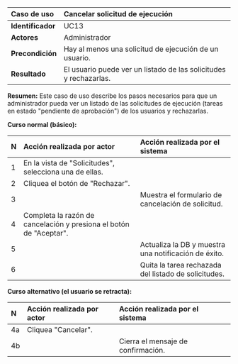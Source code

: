 | **Caso de uso**      | **Cancelar solicitud de ejecución** |
| :---        | :---        |
| **Identificador**      | UC13 |
| **Actores**      | Administrador |
| **Precondición**   | Hay al menos una solicitud de ejecución de un usuario. |
| **Resultado**   | El usuario puede ver un listado de las solicitudes y rechazarlas. |

**Resumen:**
Este caso de uso describe los pasos necesarios para que un administrador pueda ver un listado de las solicitudes de ejecución (tareas en estado "pendiente de aprobación") de los usuarios y rechazarlas.

**Curso normal (básico):**

| **N**      | **Acción realizada por actor** | **Acción realizada por el sistema** |
| :---        | :---        | :---        |
| 1      | En la vista de "Solicitudes", selecciona una de ellas. |  |
| 2      | Cliquea el botón de "Rechazar". |  |
| 3      |  | Muestra el formulario de cancelación de solicitud. |
| 4      | Completa la razón de cancelación y presiona el botón de "Aceptar". |  |
| 5      |  | Actualiza la DB y muestra una notificación de éxito. |
| 6      |  | Quita la tarea rechazada del listado de solicitudes. |

**Curso alternativo (el usuario se retracta):**

| **N**      | **Acción realizada por actor** | **Acción realizada por el sistema** |
| :---        | :---        | :---        |
| 4a      | Cliquea "Cancelar". |  |
| 4b      |  | Cierra el mensaje de confirmación. |
